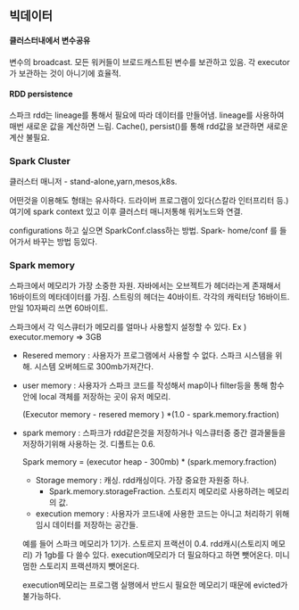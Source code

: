 ## 빅데이터

#### 클러스터내에서 변수공유

변수의 broadcast. 모든 워커들이 브로드캐스트된 변수를 보관하고 있음. 각 executor가 보관하는 것이 아니기에 효율적. 

#### RDD persistence

스파크 rdd는 lineage를 통해서 필요에 따라 데이터를 만들어냄. lineage를 사용하여 매번 새로운 값을 계산하면 느림. Cache(), persist()를 통해 rdd값을 보관하면 새로운 계산 불필요. 

### Spark Cluster

클러스터 매니저 - stand-alone,yarn,mesos,k8s. 

어떤것을 이용해도 형태는 유사하다. 드라이버 프로그램이 있다(스칼라 인터프리터 등.) 여기에 spark context 있고 이후 클러스터 매니저통해 워커노드와 연결. 

configurations 하고 싶으면 SparkConf.class하는 방법. Spark- home/conf 를 들어가서 바꾸는 방법 등있다. 

### Spark memory

스파크에서 메모리가 가장 소중한 자원. 자바에서는 오브젝트가 헤더라는게 존재해서 16바이트의 메타데이터를 가짐. 스트링의 헤더는 40바이트. 각각의 캐릭터당 16바이트. 만일 10자짜리 쓰면 60바이트. 

스파크에서 각 익스큐터가 메모리를 얼마나 사용할지 설정할 수 있다. Ex ) executor.memory => 3GB

- Resered memory : 사용자가 프로그램에서 사용할 수 없다. 스파크 시스템을 위해. 시스템 오버헤드로 300mb가져간다. 

- user memory : 사용자가 스파크 코드를 작성해서 map이나 filter등을 통해 함수안에 local 객체를 저장하는 곳이 유저 메모리. 

  (Executor memory - resered memory ) *(1.0 - spark.memory.fraction)

- spark memory : 스파크가 rdd같은것을 저장하거나 익스큐터중 중간 결과물들을 저장하기위해 사용하는 것. 디폴트는 0.6. 

  Spark memory = (executor heap - 300mb) * (spark.memory.fraction)

  - Storage memory : 캐싱. rdd캐싱이다. 가장 중요한 자원중 하나. 
    - Spark.memory.storageFraction. 스토리지 메모리로 사용하려는 메모리의 값. 
  - execution memory : 사용자가 코드내에 사용한 코드는 아니고 처리하기 위해 임시 데이터를 저장하는 공간들. 

  예를 들어 스파크 메모리가 1기가. 스토르지 프랙션이 0.4. rdd캐시(스토리지 메모리) 가 1gb를 다 쓸수 있다. execution메모리가 더 필요하다고 하면 뺏어온다. 미니멈한 스토리지 프랙션까지 뺏어온다. 

  execution메모리는 프로그램 실행에서 반드시 필요한 메모리기 때문에 evicted가 불가능하다. 